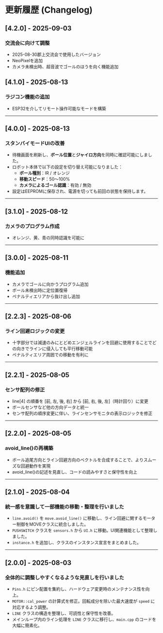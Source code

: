 # 更新履歴 (Changelog)

## [4.2.0] - 2025-09-03
### 交流会に向けて調整
- 2025-08-30郡上交流会で使用したバージョン
- NeoPixelを追加
- カメラ未検出時、超音波でゴールのほうを向く機能追加

## [4.1.0] - 2025-08-13
### ラジコン機能の追加
- ESP32を介してリモート操作可能なモードを構築

---
## [4.0.0] - 2025-08-13
### スタンバイモードUIの改善
- 待機画面を刷新し、**ボール位置**と**ジャイロ方向**を同時に確認可能にしました。
- ロボット本体で以下の設定を切り替え可能になりました：
  - **ボール種別**：IR / オレンジ
  - **移動スピード**：50〜100%
  - **カメラによるゴール認識**：有効 / 無効
- 設定はEEPROMに保存され、電源を切っても前回の状態を保持します。

---

## [3.1.0] - 2025-08-12
### カメラのプログラム作成
- オレンジ、黄、青の同時認識を可能に

---

## [3.0.0] - 2025-08-11
### 機能追加
- カメラでゴールに向かうプログラム追加
- ボール未検出時に定位置復帰
- ペナルティエリアから抜け出し追加

---

## [2.2.3] - 2025-08-06
### ライン回避ロジックの変更
- 十字部分では減速のみにとどめエンジェルラインを回避に使用することでどの向きでラインに侵入しても平行移動可能
- ペナルティエリア周囲での移動を有利に

---

## [2.2.1] - 2025-08-05
### センサ配列の修正
- line[4] の順番を [前, 左, 後, 右] から [前, 右, 後, 左]（時計回り）に変更
- ボールセンサなど他の方向データと統一
- センサ配列の順序変更に伴い、ラインセンサモニタの表示ロジックを修正


---

## [2.2.0] - 2025-08-05
### avoid_line()の再構築
- ボール追尾方向とライン回避方向のベクトルを合成することで、よりスムーズな回避動作を実現
- avoid_line()の記述を見直し、コードの読みやすさと保守性を向上


---

## [2.1.0] - 2025-08-04
### 統一感を意識して一部機能の移動・整理を行いました
- `line.avoid()` を `move.avoid_line()` に移動し、ライン回避に関するモーター制御をMOVEクラスに統合しました。
- `PUSHSWITCH` クラスを `sensors.h` から `UI.h` に移動。UI関連機能として整理しました。
- `instance.h` を追加し、クラスのインスタンス宣言をまとめました。

---

## [2.0.0] - 2025-08-03
### 全体的に調整しやすくなるような見直しを行いました
- `Pins.h` にピン配置を集約し、ハードウェア変更時のメンテナンス性を向上。
- `MOTOR::cal_power` の計算式を修正。回転成分を除いた最大速度が `speed` に対応するよう調整。
- `LINE` クラスの構造を整理し、可読性と保守性を改善。
- メインループ内のライン処理を `LINE` クラスに移行し、`main.cpp` のコードを大幅に簡素化。